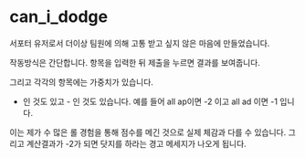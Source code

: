 # can_i_dodge

서포터 유저로서 더이상 팀원에 의해 고통 받고 싶지 않은 마음에 만들었습니다.

작동방식은 간단합니다.
항목을 입력한 뒤 제출을 누르면 결과를 보여줍니다.

그리고 각각의 항목에는 가중치가 있습니다.
+ 인 것도 있고 - 인 것도 있습니다.
예를 들어 all ap이면 -2 이고 all ad 이면 -1 입니다.

이는 제가 수 많은 롤 경험을 통해 점수를 메긴 것으로 실제 체감과 다를 수 있습니다.
그리고 계산결과가 -2가 되면 닷지를 하라는 경고 메세지가 나오게 됩니다.
